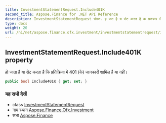 ```yaml
---
title: InvestmentStatementRequest.Include401K
second_title: Aspose.Finance for .NET API Reference
description: InvestmentStatementRequest संपत्त. ह जत है य सेट करत है क प्रतक्रय में 401 के जनकर शमल है य नहं
type: docs
weight: 20
url: /hi/net/aspose.finance.ofx.investment/investmentstatementrequest/include401k/
---
```

## InvestmentStatementRequest.Include401K property

हो जाता है या सेट करता है कि प्रतिक्रिया में 401 (के) जानकारी शामिल है या नहीं।

```csharp
public bool Include401K { get; set; }
```

### यह सभी देखें

* class [InvestmentStatementRequest](../)
* नाम स्थान [Aspose.Finance.Ofx.Investment](../../investmentstatementrequest/)
* सभा [Aspose.Finance](../../../)


